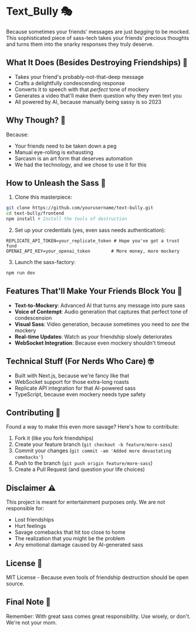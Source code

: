 # Text_Bully 🎭

Because sometimes your friends' messages are just *begging* to be mocked. This sophisticated piece of sass-tech takes your friends' precious thoughts and turns them into the snarky responses they truly deserve.

## What It Does (Besides Destroying Friendships) 🎯

- Takes your friend's probably-not-that-deep message
- Crafts a delightfully condescending response
- Converts it to speech with that *perfect* tone of mockery
- Generates a video that'll make them question why they even text you
- All powered by AI, because manually being sassy is so 2023

## Why Though? 🤔

Because:
- Your friends need to be taken down a peg
- Manual eye-rolling is exhausting
- Sarcasm is an art form that deserves automation
- We had the technology, and we chose to use it for this

## How to Unleash the Sass 🚀

1. Clone this masterpiece:
```bash
git clone https://github.com/yourusername/text-bully.git
cd text-bully/frontend
npm install # Install the tools of destruction
```

2. Set up your credentials (yes, even sass needs authentication):
```env
REPLICATE_API_TOKEN=your_replicate_token # Hope you've got a trust fund
OPENAI_API_KEY=your_openai_token        # More money, more mockery
```

3. Launch the sass-factory:
```bash
npm run dev
```

## Features That'll Make Your Friends Block You 🌟

- **Text-to-Mockery**: Advanced AI that turns any message into pure sass
- **Voice of Contempt**: Audio generation that captures that perfect tone of condescension
- **Visual Sass**: Video generation, because sometimes you need to *see* the mockery
- **Real-time Updates**: Watch as your friendship slowly deteriorates
- **WebSocket Integration**: Because even mockery shouldn't timeout

## Technical Stuff (For Nerds Who Care) 🤓

- Built with Next.js, because we're fancy like that
- WebSocket support for those extra-long roasts
- Replicate API integration for that AI-powered sass
- TypeScript, because even mockery needs type safety

## Contributing 🤝

Found a way to make this even more savage? Here's how to contribute:

1. Fork it (like you fork friendships)
2. Create your feature branch (`git checkout -b feature/more-sass`)
3. Commit your changes (`git commit -am 'Added more devastating comebacks'`)
4. Push to the branch (`git push origin feature/more-sass`)
5. Create a Pull Request (and question your life choices)

## Disclaimer ⚠️

This project is meant for entertainment purposes only. We are not responsible for:
- Lost friendships
- Hurt feelings
- Savage comebacks that hit too close to home
- The realization that you might be the problem
- Any emotional damage caused by AI-generated sass

## License 📜

MIT License - Because even tools of friendship destruction should be open source.

## Final Note 📝

Remember: With great sass comes great responsibility. Use wisely, or don't. We're not your mom.